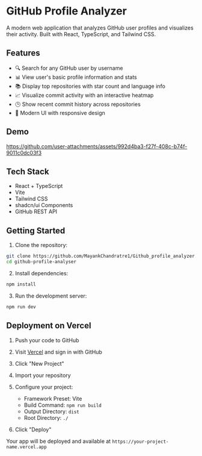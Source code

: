 # GitHub Profile Analyzer

A modern web application that analyzes GitHub user profiles and visualizes their activity. Built with React, TypeScript, and Tailwind CSS.

## Features

- 🔍 Search for any GitHub user by username
- 📊 View user's basic profile information and stats
- 📚 Display top repositories with star count and language info
- 📈 Visualize commit activity with an interactive heatmap
- 🕒 Show recent commit history across repositories
- 💅 Modern UI with responsive design

## Demo



https://github.com/user-attachments/assets/992d4ba3-f27f-408c-b74f-9011c0dc03f3



## Tech Stack

- React + TypeScript
- Vite
- Tailwind CSS
- shadcn/ui Components
- GitHub REST API

## Getting Started

1. Clone the repository:
```bash
git clone https://github.com/MayankChandratre1/Github_profile_analyzer.git
cd github-profile-analyser
```

2. Install dependencies:
```bash
npm install
```

3. Run the development server:
```bash
npm run dev
```

## Deployment on Vercel

1. Push your code to GitHub

2. Visit [Vercel](https://vercel.com) and sign in with GitHub

3. Click "New Project"

4. Import your repository

5. Configure your project:
   - Framework Preset: Vite
   - Build Command: `npm run build`
   - Output Directory: `dist`
   - Root Directory: `./`

6. Click "Deploy"

Your app will be deployed and available at `https://your-project-name.vercel.app`
